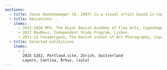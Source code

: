 ```yaml
---
sections:
  - title: Jonas Handskemager (b. 1987) is a visual artist based in Copenhagen.
  - title: Educations
    items:
      - 2013-2020 MFA, The Royal Danish Academy of Fine Arts, Copenhagen.
      - 2017 MauMaus, Independent Study Program, Lisbon.
      - 2011-12 Fatamorgana, The Danish school of Art Photography, Copenhagen.
  - title: Selected exhibitions
    items:
      - |-
        2025 S2E2, Portland.site, Zürich, Switzerland
        Layers, Cantina, Århus, (solo)
---
```

<p></p>